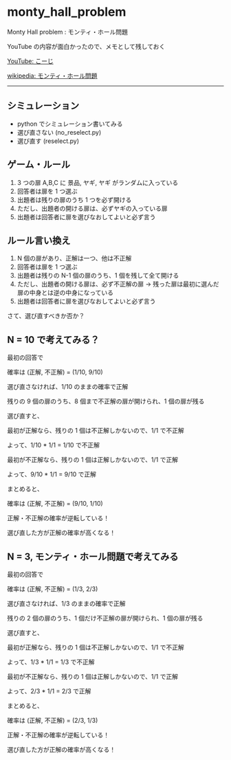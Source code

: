 # monty_hall_problem

Monty Hall problem : モンティ・ホール問題

YouTube の内容が面白かったので、メモとして残しておく

[YouTube: こーじ](https://www.youtube.com/watch?v=5AnPrJSUhH8)

[wikipedia: モンティ・ホール問題](https://ja.wikipedia.org/wiki/%E3%83%A2%E3%83%B3%E3%83%86%E3%82%A3%E3%83%BB%E3%83%9B%E3%83%BC%E3%83%AB%E5%95%8F%E9%A1%8C)

---

## シミュレーション

- python でシミュレーション書いてみる
- 選び直さない (no_reselect.py)
- 選び直す (reselect.py)

## ゲーム・ルール

1. 3 つの扉 A,B,C に 景品, ヤギ, ヤギ がランダムに入っている
2. 回答者は扉を 1 つ選ぶ
3. 出題者は残りの扉のうち 1 つを必ず開ける
4. ただし、出題者の開ける扉は、必ずヤギの入っている扉
5. 出題者は回答者に扉を選びなおしてよいと必ず言う

## ルール言い換え

1. N 個の扉があり、正解は一つ、他は不正解
2. 回答者は扉を 1 つ選ぶ
3. 出題者は残りの N-1 個の扉のうち、1 個を残して全て開ける
4. ただし、出題者の開ける扉は、必ず不正解の扉 -> 残った扉は最初に選んだ扉の中身とは逆の中身になっている
5. 出題者は回答者に扉を選びなおしてよいと必ず言う

さて、選び直すべきか否か？

## N = 10 で考えてみる？

最初の回答で

確率は (正解, 不正解) = (1/10, 9/10)

選び直さなければ、1/10 のままの確率で正解

残りの 9 個の扉のうち、8 個まで不正解の扉が開けられ、1 個の扉が残る

選び直すと、

最初が正解なら、残りの 1 個は不正解しかないので、1/1 で不正解

よって、1/10 * 1/1 = 1/10 で不正解

最初が不正解なら、残りの 1 個は正解しかないので、1/1 で正解

よって、9/10 * 1/1 = 9/10 で正解

まとめると、

確率は (正解, 不正解) = (9/10, 1/10)

正解・不正解の確率が逆転している！

選び直した方が正解の確率が高くなる！

## N = 3, モンティ・ホール問題で考えてみる

最初の回答で

確率は (正解, 不正解) = (1/3, 2/3)

選び直さなければ、1/3 のままの確率で正解

残りの 2 個の扉のうち、1 個だけ不正解の扉が開けられ、1 個の扉が残る

選び直すと、

最初が正解なら、残りの 1 個は不正解しかないので、1/1 で不正解

よって、1/3 * 1/1 = 1/3 で不正解

最初が不正解なら、残りの 1 個は正解しかないので、1/1 で正解

よって、2/3 * 1/1 = 2/3 で正解

まとめると、

確率は (正解, 不正解) = (2/3, 1/3)

正解・不正解の確率が逆転している！

選び直した方が正解の確率が高くなる！
